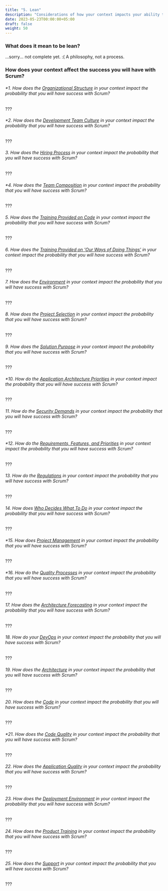 ```yaml
---
title: "5. Lean"
description: "Considerations of how your context impacts your ability to gain value from being Lean"
date: 2023-05-23T00:00:00+05:00
draft: false
weight: 50
---
```


### What does it mean to be lean?
...sorry... not complete yet. :(
A philosophy, not a process.


### How does your context affect the success you will have with Scrum?
###### *1. How does the *[Organizational Structure](/docs/elements/orgstructure/)* in your context impact the probability that you will have success with *Scrum*?
???
###### *2. How does the *[Development Team Culture](/docs/elements/devculture/)* in your context impact the probability that you will have success with *Scrum*?
???
###### 3. How does the *[Hiring Process](/docs/elements/hiringprocess/)* in your context impact the probability that you will have success with *Scrum*?
???
###### *4. How does the *[Team Composition](/docs/elements/teamcomposition/)* in your context impact the probability that you will have success with *Scrum*?
???
###### 5. How does the *[Training Provided on Code](/docs/elements/trainingoncoding/)* in your context impact the probability that you will have success with *Scrum*?
???
###### 6. How does the *[Training Provided on 'Our Ways of Doing Things'](/docs/elements/trainingonourways/)* in your context impact the probability that you will have success with *Scrum*?
???
###### 7. How does the *[Environment](/docs/elements/environment/)* in your context impact the probability that you will have success with *Scrum*?
???
###### 8. How does the *[Project Selection](/docs/elements/projectselection/)* in your context impact the probability that you will have success with *Scrum*?
???
###### 9. How does the *[Solution Purpose](/docs/elements/solutionpurpose/)* in your context impact the probability that you will have success with *Scrum*?
???
###### *10. How do the *[Application Architecture Priorities](/docs/elements/apparchpriorities/)* in your context impact the probability that you will have success with *Scrum*?
???
###### 11. How do the *[Security Demands](/docs/elements/securitydemands/)* in your context impact the probability that you will have success with *Scrum*?
???
###### *12. How do the *[Requirements, Features, and Priorities](/docs/elements/rqmtsandfeatures/)* in your context impact the probability that you will have success with *Scrum*?
???
###### 13. How do the *[Regulations](/docs/elements/regulations/)* in your context impact the probability that you will have success with *Scrum*?
???
###### 14. How does *[Who Decides What To Do](/docs/elements/whodecides/)* in your context impact the probability that you will have success with *Scrum*?
???
###### *15. How does *[Project Management](/docs/elements/projectmanagement/)* in your context impact the probability that you will have success with *Scrum*?
???
###### *16. How do the *[Quality Processes](/docs/elements/qualityprocesses/)* in your context impact the probability that you will have success with *Scrum*?
???
###### 17. How does the *[Architecture Forecasting](/docs/elements/architectureforecasting/)* in your context impact the probability that you will have success with *Scrum*?
???
###### 18. How do your *[DevOps](/docs/elements/devops/)* in your context impact the probability that you will have success with *Scrum*?
???
###### 19. How does the *[Architecture](/docs/elements/architecture/)* in your context impact the probability that you will have success with *Scrum*?
???
###### 20. How does the *[Code](/docs/elements/code/)* in your context impact the probability that you will have success with *Scrum*?
???
###### *21. How does the *[Code Quality](/docs/elements/codequality/)* in your context impact the probability that you will have success with *Scrum*?
???
###### 22. How does the *[Application Quality](/docs/elements/appquality/)* in your context impact the probability that you will have success with *Scrum*?
???
###### 23. How does the *[Deployment Environment](/docs/elements/deployenvironment/)* in your context impact the probability that you will have success with *Scrum*?
???
###### 24. How does the *[Product Training](/docs/elements/producttraining/)* in your context impact the probability that you will have success with *Scrum*?
???
###### 25. How does the *[Support](/docs/elements/support/)* in your context impact the probability that you will have success with *Scrum*?
???